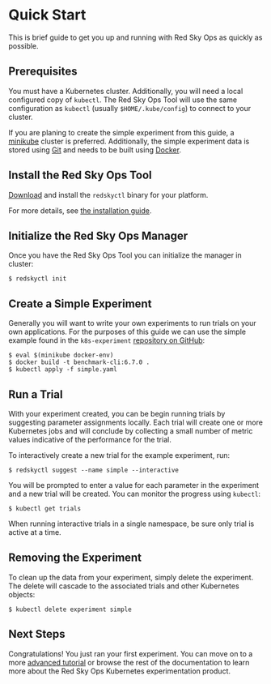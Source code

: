 # Quick Start

This is brief guide to get you up and running with Red Sky Ops as quickly as possible.

## Prerequisites

You must have a Kubernetes cluster. Additionally, you will need a local configured copy of `kubectl`. The Red Sky Ops Tool will use the same configuration as `kubectl` (usually `$HOME/.kube/config`) to connect to your cluster.

If you are planing to create the simple experiment from this guide, a [minikube](https://kubernetes.io/docs/setup/learning-environment/minikube/) cluster is preferred. Additionally, the simple experiment data is stored using [Git](https://git-scm.com/) and needs to be built using [Docker](https://www.docker.com/get-started).

## Install the Red Sky Ops Tool

[Download](https://github.com/redskyops/k8s-experiment/releases) and install the `redskyctl` binary for your platform.

For more details, see [the installation guide](./install).

## Initialize the Red Sky Ops Manager

Once you have the Red Sky Ops Tool you can initialize the manager in cluster:

```
$ redskyctl init
```

## Create a Simple Experiment

Generally you will want to write your own experiments to run trials on your own applications. For the purposes of this guide we can use the simple example found in the `k8s-experiment` [repository on GitHub](https://github.com/redskyops/k8s-experiment/tree/master/examples/simple):

```
$ eval $(minikube docker-env)
$ docker build -t benchmark-cli:6.7.0 .
$ kubectl apply -f simple.yaml
```

## Run a Trial

With your experiment created, you can be begin running trials by suggesting parameter assignments locally. Each trial will create one or more Kubernetes jobs and will conclude by collecting a small number of metric values indicative of the performance for the trial.

To interactively create a new trial for the example experiment, run:

```
$ redskyctl suggest --name simple --interactive
```

You will be prompted to enter a value for each parameter in the experiment and a new trial will be created. You can monitor the progress using `kubectl`:

```
$ kubectl get trials
```

When running interactive trials in a single namespace, be sure only trial is active at a time.

## Removing the Experiment

To clean up the data from your experiment, simply delete the experiment. The delete will cascade to the associated trials and other Kubernetes objects:

```
$ kubectl delete experiment simple
```

## Next Steps

Congratulations! You just ran your first experiment. You can move on to a more [advanced tutorial](./tutorial) or browse the rest of the documentation to learn more about the Red Sky Ops Kubernetes experimentation product.
